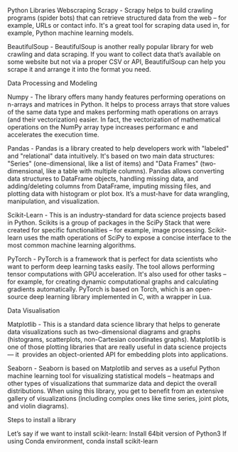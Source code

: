 Python Libraries
Webscraping
Scrapy - Scrapy helps to build crawling programs (spider bots) that can retrieve structured data from the web – for example, URLs or contact info. It's a great tool for scraping
data used in, for example, Python machine learning models. 

BeautifulSoup - BeautifulSoup is another really popular library for web crawling and data scraping. If you want to collect data that’s available on some website but not via a
proper CSV or API, BeautifulSoup can help you scrape it and arrange it into the format you need.

Data Processing and Modeling

Numpy - The library offers many handy features performing operations on n-arrays and matrices in Python. It helps to process arrays that store values of the same data type and 
makes performing math operations on arrays (and their vectorization) easier. In fact, the vectorization of mathematical operations on the NumPy array type increases performanc
e and accelerates the execution time.

Pandas - Pandas is a library created to help developers work with "labeled" and "relational" data intuitively. It's based on two main data structures: "Series" (one-dimensional,
like a list of items) and "Data Frames" (two-dimensional, like a table with multiple columns). Pandas allows converting data structures to DataFrame objects, handling missing data,
and adding/deleting columns from DataFrame, imputing missing files, and plotting data with histogram or plot box. It’s a must-have for data wrangling, manipulation, and visualization.

Scikit-Learn - This is an industry-standard for data science projects based in Python. Scikits is a group of packages in the SciPy Stack that were created for specific
functionalities – for example, image processing. Scikit-learn uses the math operations of SciPy to expose a concise interface to the most common machine learning algorithms. 

PyTorch - PyTorch is a framework that is perfect for data scientists who want to perform deep learning tasks easily. The tool allows performing tensor computations with
GPU acceleration. It's also used for other tasks – for example, for creating dynamic computational graphs and calculating gradients automatically. PyTorch is based on Torch, 
which is an open-source deep learning library implemented in C, with a wrapper in Lua. 

Data Visualisation

Matplotlib - This is a standard data science library that helps to generate data visualizations such as two-dimensional diagrams and graphs (histograms, scatterplots, non-Cartesian
coordinates graphs). Matplotlib is one of those plotting libraries that are really useful in data science projects — it  provides an object-oriented API for embedding plots
into applications. 

Seaborn - Seaborn is based on Matplotlib and serves as a useful Python machine learning tool for visualizing statistical models – heatmaps and other types of visualizations
that summarize data and depict the overall distributions. When using this library, you get to benefit from an extensive gallery of visualizations (including complex ones like
time series, joint plots, and violin diagrams).

Steps to install a library 

Let’s say if we want to install scikit-learn:
Install 64bit version of Python3
If using Conda environment, 
conda install scikit-learn
